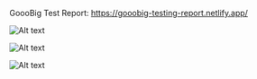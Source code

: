 GoooBig Test Report: https://gooobig-testing-report.netlify.app/

![Alt text](https://drive.google.com/file/d/1TN5UEeN8o6uAyRvzqae5Qb-CUC75T-oL/view?usp=sharing)

![Alt text](https://drive.google.com/file/d/1XzkPaTQkzrKiNoiVoDsZRJreH8D5T9m9/view?usp=sharing)

![Alt text](https://drive.google.com/file/d/1fgN-T-8El0hv-1JJyvx3z6BOcyGjR4xD/view?usp=sharing)
